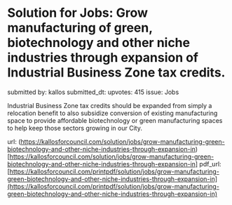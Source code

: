 # Solution for Jobs: Grow manufacturing of green, biotechnology and other niche industries through expansion of Industrial Business Zone tax credits. #

submitted by: kallos
submitted_dt: 
upvotes: 415
issue: Jobs

Industrial Business Zone tax credits should be expanded from simply a relocation benefit to also subsidize conversion of existing manufacturing space to provide affordable biotechnology or green manufacturing spaces to help keep those sectors growing in our City.

url: (https://kallosforcouncil.com/solution/jobs/grow-manufacturing-green-biotechnology-and-other-niche-industries-through-expansion-in)[https://kallosforcouncil.com/solution/jobs/grow-manufacturing-green-biotechnology-and-other-niche-industries-through-expansion-in]
pdf_url: [https://kallosforcouncil.com/printpdf/solution/jobs/grow-manufacturing-green-biotechnology-and-other-niche-industries-through-expansion-in](https://kallosforcouncil.com/printpdf/solution/jobs/grow-manufacturing-green-biotechnology-and-other-niche-industries-through-expansion-in)